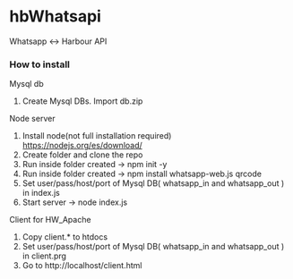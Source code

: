 # hbWhatsapi
Whatsapp <-> Harbour API

### How to install

Mysql db
1) Create Mysql DBs. Import db.zip

Node server 

1) Install node(not full installation required) https://nodejs.org/es/download/
2) Create folder and clone the repo
3) Run inside folder created -> npm init -y 
4) Run inside folder created -> npm install whatsapp-web.js qrcode
5) Set user/pass/host/port of Mysql DB( whatsapp_in and whatsapp_out ) in index.js
6) Start server -> node index.js

Client for HW_Apache

1) Copy client.* to htdocs
2) Set user/pass/host/port of Mysql DB( whatsapp_in and whatsapp_out ) in client.prg
3) Go to http://localhost/client.html
